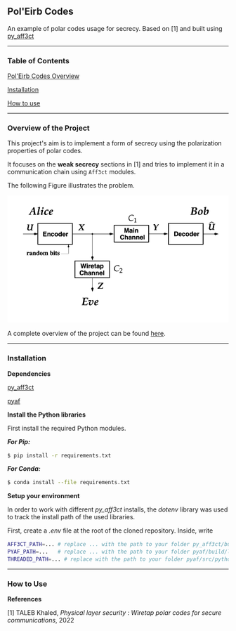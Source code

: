 ## Pol'Eirb Codes

An example of polar codes usage for secrecy. Based on [1] and built using [py_aff3ct](https://github.com/aff3ct/py_aff3ct)

___________

### Table of Contents

[Pol'Eirb Codes Overview](#overview) 

[Installation](#install)

[How to use](#usage)

___________

<a name="overview"/>

### Overview of the Project

This project's aim is to implement a form of secrecy using the polarization properties of polar codes.

It focuses on the **weak secrecy** sections in [1] and tries to implement it in a communication chain using `Aff3ct` modules.

The following Figure illustrates the problem.

![Schema of the problem](figures/schema.png)





A complete overview of the project can be found [here](report.pdf).

___________
<a name="install"/>

### Installation

**Dependencies**

[py_aff3ct](https://github.com/aff3ct/py_aff3ct)

[pyaf](https://github.com/rtajan/pyaf)




**Install the Python libraries**

First install the required Python modules.

***For Pip:***

```bash
$ pip install -r requirements.txt
```

***For Conda:***

```bash
$ conda install --file requirements.txt
```

**Setup your environment**

In order to work with different *py_aff3ct* installs, the *dotenv* library was used to track the install path of the used libraries.

First, create a *.env* file at the root of the cloned repository. Inside, write

```bash
AFF3CT_PATH=... # replace ... with the path to your folder py_aff3ct/build/lib
PYAF_PATH=...   # replace ... with the path to your folder pyaf/build/lib
THREADED_PATH=... # replace with the path to your folder pyaf/src/python
```

___________
<a name="usage"/>

### How to Use



**References**

[1] TALEB Khaled, *Physical layer security : Wiretap polar codes for secure communications*, 2022